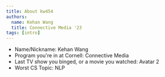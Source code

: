```yaml
---
title: About kw454
authors:
  name: Kehan Wang
  title: Connective Media '23
tags: [intro]
---
```


- Name/Nickname: Kehan Wang
- Program you're in at Cornell: Connective Media
- Last TV show you binged, or a movie you watched: Avatar 2
- Worst CS Topic: NLP
